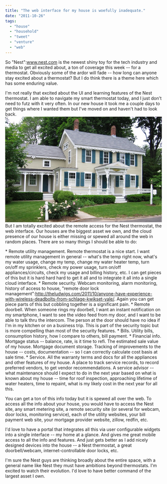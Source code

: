 ```yaml
---
title: "The web interface for my house is woefully inadequate."
date: "2011-10-26"
tags: 
  - "house"
  - "household"
  - "tweet"
  - "venture"
  - "web"
---
```


So "Nest":www.nest.com is the newest shiny toy for the tech industry and media to get all excited about, a ton of coverage this week -- for a thermostat. Obviously some of the ardor will fade -- how long can anyone stay excited about a thermostat? But I do think there is a theme here which has some enduring value.

I'm not really that excited about the UI and learning features of the Nest thermostat. I am able to navigate my smart thermostat today, and I just don't need to futz with it very often. In our new house it took me a couple days to get things where I wanted them but I've moved on and haven't had to look back. [![](images/Gingerbread_House_Essex_CT.jpg "House")](http://en.wikipedia.org/wiki/File:Gingerbread_House_Essex_CT.jpg)But I am totally excited about the remote access for the Nest thermostat, the web interface. Our houses are the biggest asset we own, and the cloud presence of our house is either missing or spewed all around the web in random places. There are so many things I should be able to do:

\* Remote utility management. Remote thermostat is a nice start. I want remote utility management in general -- what's the temp right now, what's my water usage, change my temp, change my water heater temp, turn on/off my sprinklers, check my power usage, turn on/off appliances/circuits, check my usage and billing history, etc. I can get pieces of this but it is hard hard hard to get it all and to integrate it all into a single cloud interface. \* Remote security. Webcam monitoring, alarm monitoring, history of access to house, "remote door lock management":http://theludwigs.com/2011/10/anyone-have-experience-with-wireless-deadbolts-from-schlage-kwikset-yale/. Again you can get piece parts of this but cobbling together is a significant pain. \* Remote doorbell. When someone rings my doorbell, I want an instant notification on my smartphone, I want to see the video feed from my door, and I want to be able to talk thru the intercom. The person at the door should have no idea if I'm in my kitchen or on a business trip. This is part of the security topic but is more compelling than most of the security features. \* Bills. Utility bills, consumption history, how I compare to others, bill payment. \* Financial info. Mortgage status -- balance, rate, is it time to refi. The estimated sale value of my house. Mortgage document storage. Tracking of improvements to the house -- costs, documentation -- so I can correctly calculate cost basis at sale time. \* Service. All the warranty terms and docs for all the appliances and other features of my house. A place to track service records, to record preferred vendors, to get vendor recommendations. A service advisor -- what maintenance should I expect to do in the next year based on what is known about my house -- time for roof inspection, approaching lifetime of water heaters, time to repaint, what is my likely cost in the next year for all this.

You can get a ton of this info today but it is spewed all over the web. To access all the info about your house, you would have to access the Nest site, any smart metering site, a remote security site (or several for webcam, door locks, monitoring service), each of the utility websites, your bill payment web site, your mortgage provider website, zillow, redfin, etc.

I'd love to have a portal that integrates all this via user configurable widgets into a single interface -- my home at a glance. And gives me great mobile access to all the info and features. And just gets better as I add nicely designed devices into the house -- a Nest thermostat, a great doorbell/webcam, internet-controllable door locks, etc.

I'm sure the Nest guys are thinking broadly about the entire space, with a general name like Nest they must have ambitions beyond thermostats. I'm excited to watch their evolution. I'd love to have better command of the largest asset I own.

